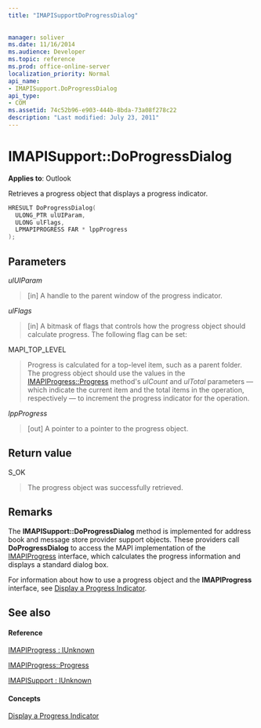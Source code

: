```yaml
---
title: "IMAPISupportDoProgressDialog"
 
 
manager: soliver
ms.date: 11/16/2014
ms.audience: Developer
ms.topic: reference
ms.prod: office-online-server
localization_priority: Normal
api_name:
- IMAPISupport.DoProgressDialog
api_type:
- COM
ms.assetid: 74c52b96-e903-444b-8bda-73a08f278c22
description: "Last modified: July 23, 2011"
---
```


# IMAPISupport::DoProgressDialog

  
  
**Applies to**: Outlook 
  
Retrieves a progress object that displays a progress indicator.
  
```cpp
HRESULT DoProgressDialog(
  ULONG_PTR ulUIParam,
  ULONG ulFlags,
  LPMAPIPROGRESS FAR * lppProgress
);
```

## Parameters

 _ulUIParam_
  
> [in] A handle to the parent window of the progress indicator.
    
 _ulFlags_
  
> [in] A bitmask of flags that controls how the progress object should calculate progress. The following flag can be set:
    
MAPI_TOP_LEVEL 
  
> Progress is calculated for a top-level item, such as a parent folder. The progress object should use the values in the [IMAPIProgress::Progress](imapiprogress-progress.md) method's  _ulCount_ and  _ulTotal_ parameters — which indicate the current item and the total items in the operation, respectively — to increment the progress indicator for the operation. 
    
 _lppProgress_
  
> [out] A pointer to a pointer to the progress object.
    
## Return value

S_OK 
  
> The progress object was successfully retrieved.
    
## Remarks

The **IMAPISupport::DoProgressDialog** method is implemented for address book and message store provider support objects. These providers call **DoProgressDialog** to access the MAPI implementation of the [IMAPIProgress](imapiprogressiunknown.md) interface, which calculates the progress information and displays a standard dialog box. 
  
For information about how to use a progress object and the **IMAPIProgress** interface, see [Display a Progress Indicator](how-to-display-a-progress-indicator.md).
  
## See also

#### Reference

[IMAPIProgress : IUnknown](imapiprogressiunknown.md)
  
[IMAPIProgress::Progress](imapiprogress-progress.md)
  
[IMAPISupport : IUnknown](imapisupportiunknown.md)
#### Concepts

[Display a Progress Indicator](how-to-display-a-progress-indicator.md)

